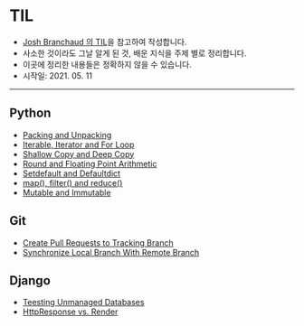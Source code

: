 # TIL
- [Josh Branchaud 의 TIL](https://github.com/jbranchaud/til)을 참고하여 작성합니다.
- 사소한 것이라도 그날 알게 된 것, 배운 지식을 주제 별로 정리합니다.
- 이곳에 정리한 내용들은 정확하지 않을 수 있습니다.
- 시작일: 2021. 05. 11
---
## Python
- [Packing and Unpacking](https://github.com/HyunlangBan/TIL/blob/main/python/packing_unpacking.md)
- [Iterable, Iterator and For Loop](https://github.com/HyunlangBan/TIL/blob/main/python/iterables_iterator_for_loop.md)
- [Shallow Copy and Deep Copy](https://github.com/HyunlangBan/TIL/blob/main/python/shallow_copy_deep_copy.md)
- [Round and Floating Point Arithmetic](https://github.com/HyunlangBan/TIL/blob/main/python/round_floating_point_arithmetic.md)
- [Setdefault and Defaultdict](https://github.com/HyunlangBan/TIL/blob/main/python/setdefault_defaultdict.md)
- [map(), filter() and reduce()](https://github.com/HyunlangBan/TIL/blob/main/python/map%2C%20filter%20and%20reduce.md)
- [Mutable and Immutable](https://github.com/HyunlangBan/TIL/blob/main/python/mutable%20and%20immutable.md)
## Git
- [Create Pull Requests to Tracking Branch](https://github.com/HyunlangBan/TIL/blob/main/git/create-pull-request-to-tracking-branch.md)
- [Synchronize Local Branch With Remote Branch](https://github.com/HyunlangBan/TIL/blob/main/git/sync-local-branch-remote-branch.md)
## Django
- [Teesting  Unmanaged Databases](https://github.com/HyunlangBan/TIL/blob/main/django/testing-unmanaged-databases.md)
- [HttpResponse vs. Render](https://github.com/HyunlangBan/TIL/blob/main/django/testing-unmanaged-databases.md)
